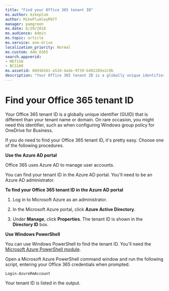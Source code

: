 ```yaml
---
title: "Find your Office 365 tenant ID"
ms.author: mikeplum
author: MikePlumleyMSFT
manager: pamgreen
ms.date: 6/29/2018
ms.audience: Admin
ms.topic: article
ms.service: one-drive
localization_priority: Normal
ms.custom: Adm_O365
search.appverid:
- MET150
- BCS160
ms.assetid: 6891b561-a52d-4ade-9f39-b492285e2c9b
description: "Your Office 365 tenant ID is a globally unique identifier (GUID) that is different than your tenant name or domain. On rare occasion, you might need this identifier, such as when configuring Windows group policy for OneDrive for Business."
---
```


# Find your Office 365 tenant ID

Your Office 365 tenant ID is a globally unique identifier (GUID) that is different than your tenant name or domain. On rare occasion, you might need this identifier, such as when configuring Windows group policy for OneDrive for Business.
  
If you do need to find your Office 365 tenant ID, it's pretty easy. Choose one of the following procedures.
  
 **Use the Azure AD portal**
  
Office 365 uses Azure AD to manage user accounts.
  
You can find your tenant ID in the Azure AD portal. You'll need to be an Azure AD administrator.
  
 **To find your Office 365 tenant ID in the Azure AD portal**
  
1. Log in to Microsoft Azure as an administrator.
    
2. In the Microsoft Azure portal, click **Azure Active Directory**.
    
3. Under **Manage**, click **Properties**. The tenant ID is shown in the **Directory ID** box. 
    
 **Use Windows PowerShell**
  
You can use Windows PowerShell to find the tenant ID. You'll need the [Microsoft Azure PowerShell module](https://go.microsoft.com/fwlink/p/?LinkId=717444).
  
Open a Microsoft Azure PowerShell command window and run the following script, entering your Office 365 credentials when prompted.
  
```
Login-AzureRmAccount
```

Your tenant ID is listed in the output.
  


